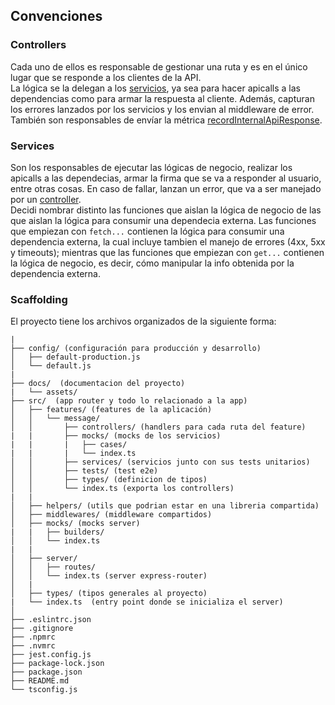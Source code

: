 ## Convenciones
### Controllers
Cada uno de ellos es responsable de gestionar una ruta y es en el único lugar que se responde a los clientes de la API. \
La lógica se la delegan a los [servicios](#services), ya sea para hacer apicalls a las dependencias como para armar la respuesta al cliente.
Además, capturan los errores lanzados por los servicios y los envian al middleware de error. También son responsables de envíar la métrica [recordInternalApiResponse](#recordexternalapiresponse).

### Services
Son los responsables de ejecutar las lógicas de negocio, realizar los apicalls a las dependecias, armar la firma que se va a responder al usuario, entre otras cosas.
En caso de fallar, lanzan un error, que va a ser manejado por un [controller](#controllers). \
Decidi nombrar distinto las funciones que aislan la lógica de negocio de las que aislan la lógica para consumir una dependecia externa. Las funciones que empiezan con `fetch...` contienen la lógica para consumir una dependencia externa, la cual incluye tambien el manejo de errores (4xx, 5xx y timeouts); mientras que las funciones que empiezan con `get...` contienen la lógica de negocio, es decir, cómo manipular la info obtenida por la dependencia externa.

### Scaffolding
El proyecto tiene los archivos organizados de la siguiente forma:

```
|
├── config/ (configuración para producción y desarrollo)
│   ├── default-production.js
│   └── default.js
|
├── docs/  (documentacion del proyecto)
|   └── assets/
├── src/  (app router y todo lo relacionado a la app)
│   ├── features/ (features de la aplicación)
│   │   └── message/
│   │       ├── controllers/ (handlers para cada ruta del feature)
|   |       ├── mocks/ (mocks de los servicios) 
|   |       |   ├── cases/
|   |       |   └── index.ts
│   │       ├── services/ (servicios junto con sus tests unitarios)
│   │       ├── tests/ (test e2e)
│   │       ├── types/ (definicion de tipos)
│   │       └── index.ts (exporta los controllers)
|   |
│   ├── helpers/ (utils que podrian estar en una libreria compartida)
│   ├── middlewares/ (middleware compartidos)
│   ├── mocks/ (mocks server)
|   |   ├── builders/
│   │   └── index.ts
|   |
│   ├── server/
│   │   ├── routes/
│   │   └── index.ts (server express-router)
│   |
│   ├── types/ (tipos generales al proyecto)
|   └── index.ts  (entry point donde se inicializa el server)
│
├── .eslintrc.json
├── .gitignore
├── .npmrc
├── .nvmrc
├── jest.config.js
├── package-lock.json
├── package.json
├── README.md
└── tsconfig.js
```
